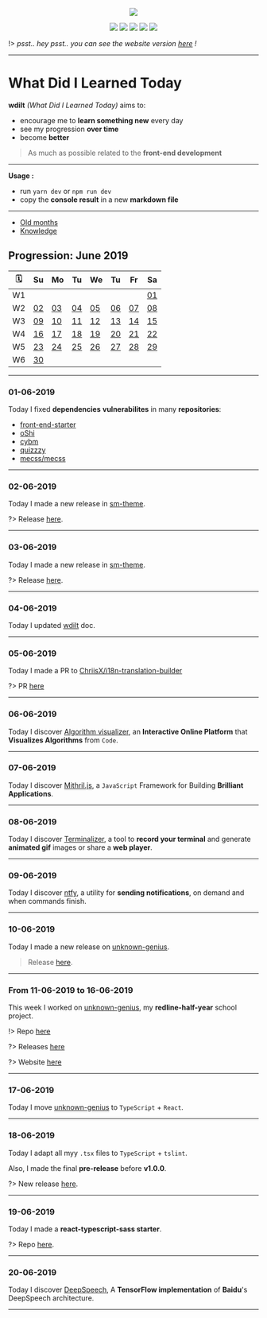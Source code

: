 <p align="center"><img src="https://raw.githubusercontent.com/blyndusk/wdilt/master/docs/logo.png"/></p>
<p align="center">
    <a href="https://github.com/blyndusk/wdilt/blob/master/package.json"><img src="https://img.shields.io/requires/github/blyndusk/wdilt.svg"/></a>
    <a href="https://github.com/blyndusk/wdilt/blob/master/LICENSE"><img src="https://img.shields.io/github/license/blyndusk/wdilt.svg"/></a>
    <a href="https://github.com/blyndusk/wdilt/releases"><img src="https://img.shields.io/github/release/blyndusk/wdilt.svg"/></a>
    <a href="https://wdilt.a-dll.com"><img src="https://img.shields.io/website/https/wdilt.a-dll.com.svg"/></a>
    <a href="https://github.com/blyndusk/wdilt/commits/master"><img src=" https://img.shields.io/github/last-commit/blyndusk/wdilt.svg"/></a>
</p>

!> *psst.. hey psst.. you can see the website version [here](https://blyndusk.github.io/wdilt/#/) !*

----

# What Did I Learned Today

**wdilt** *(What Did I Learned Today)* aims to:

- encourage me to **learn something new** every day
- see my progression **over time**
- become **better**

> As much as possible related to the **front-end development**

----

**Usage :**

- run `yarn dev` or `npm run dev`
- copy the **console result** in a new **markdown file**

----

- [Old months](/annexes/OLD.md)
- [Knowledge](/annexes/KNOWLEDGE.md)

## Progression: June 2019

| 🗓  |         Su       |         Mo       |         Tu       |         We       |         Tu       |         Fr       |         Sa       |
| -- | ---------------- | ---------------- | ---------------- | ---------------- | ---------------- | ---------------- | ---------------- |
| W1 |                  |                  |                  |                  |                  |                  |[01](#_01-06-2019)|
| W2 |[02](#_02-06-2019)|[03](#_03-06-2019)|[04](#_04-06-2019)|[05](#_05-06-2019)|[06](#_06-06-2019)|[07](#_07-06-2019)|[08](#_08-06-2019)|
| W3 |[09](#_09-06-2019)|[10](#_10-06-2019)|[11](#_11-06-2019)|[12](#_12-06-2019)|[13](#_13-06-2019)|[14](#_14-06-2019)|[15](#_15-06-2019)|
| W4 |[16](#_16-06-2019)|[17](#_17-06-2019)|[18](#_18-06-2019)|[19](#_19-06-2019)|[20](#_20-06-2019)|[21](#_21-06-2019)|[22](#_22-06-2019)|
| W5 |[23](#_23-06-2019)|[24](#_24-06-2019)|[25](#_25-06-2019)|[26](#_26-06-2019)|[27](#_27-06-2019)|[28](#_28-06-2019)|[29](#_29-06-2019)|
| W6 |[30](#_30-06-2019)|                  |                  |                  |                  |                  |                  |

----

### 01-06-2019

Today I fixed **dependencies** **vulnerabilites** in many **repositories**:

- [front-end-starter](https://github.com/blyndusk/front-end-starter)
- [oShi](https://github.com/blyndusk/oShi)
- [cybm](https://github.com/blyndusk/cybm)
- [quizzzy](https://github.com/blyndusk/quizzzy)
- [mecss/mecss](https://github.com/mecss/mecss)

----

### 02-06-2019

Today I made a new release in [sm-theme](https://github.com/blyndusk/sm-theme).

?> Release [here](https://github.com/blyndusk/sm-theme/releases/tag/1.1.0).

----

### 03-06-2019

Today I made a new release in [sm-theme](https://github.com/blyndusk/blyndusk-cli).

?> Release [here](https://github.com/blyndusk/blyndusk-cli/releases/tag/1.0.1).

----

### 04-06-2019

Today I updated [wdilt](https://github.com/blyndusk/wdilt/blob/master/README.md) doc.

----

### 05-06-2019

Today I made a PR to [ChriisX/i18n-translation-builder](https://github.com/ChriisX/i18n-translation-builder)

?> PR [here](https://github.com/ChriisX/i18n-translation-builder/pull/1)

----

### 06-06-2019

Today I discover [Algorithm visualizer](https://algorithm-visualizer.org/), an **Interactive Online Platform** that **Visualizes Algorithms** from `Code`.

----

### 07-06-2019

Today I discover [Mithril.js](https://github.com/MithrilJS/mithril.js), a `JavaScript` Framework for Building **Brilliant Applications**.

----

### 08-06-2019

Today I discover [Terminalizer](https://github.com/faressoft/terminalizer), a tool to **record your terminal** and generate **animated gif** images or share a **web player**.

----

### 09-06-2019

Today I discover [ntfy](https://github.com/dschep/ntfy), a utility for **sending notifications**, on demand and when commands finish.

----

### 10-06-2019

Today I made a new release on [unknown-genius](https://github.com/blyndusk/unknown-genius).

> Release [here](https://github.com/blyndusk/unknown-genius/releases/latest).

----

### From 11-06-2019 to 16-06-2019

This week I worked on [unknown-genius](https://github.com/blyndusk/unknown-genius), my **redline-half-year** school project.

!> Repo [here](https://github.com/blyndusk/unknown-genius)

?> Releases [here](https://github.com/blyndusk/unknown-genius/releases)

?> Website [here](https://blyndusk.github.io/unknown-genius/)

----

### 17-06-2019

Today I move [unknown-genius](https://github.com/blyndusk/unknown-genius) to `TypeScript` + `React`.

----

### 18-06-2019

Today I adapt all myy `.tsx` files to `TypeScript` + `tslint`.

Also, I made the final **pre-release** before **v1.0.0**.

?> New release [here](https://github.com/blyndusk/unknown-genius/release/latest).

----

### 19-06-2019

Today I made a **react-typescript-sass starter**.

?> Repo [here](https://https://github.com/blyndusk/react-typescript-sass-starter).

----

### 20-06-2019

Today I discover [DeepSpeech](https://github.com/mozilla/DeepSpeech),
A **TensorFlow implementation** of **Baidu**'s DeepSpeech architecture.

----

